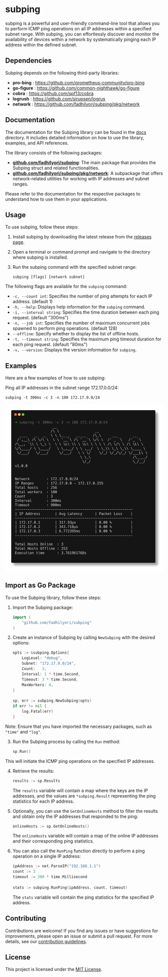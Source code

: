 # subping

subping is a powerful and user-friendly command-line tool that allows you to perform ICMP ping operations on all IP
addresses within a specified subnet range. With subping, you can effortlessly discover and monitor the availability of
devices within a network by systematically pinging each IP address within the defined subnet.

## Dependencies

Subping depends on the following third-party libraries:

- **pro-bing** : https://github.com/prometheus-community/pro-bing
- **go-figure** : https://github.com/common-nighthawk/go-figure
- **cobra** : https://github.com/spf13/cobra
- **logrush** : https://github.com/sirupsen/logrus
- **network** : https://github.com/fadhilyori/subping/pkg/network

## Documentation

The documentation for the Subping library can be found in the [docs](docs/) directory. It includes detailed information on how to use the library, examples, and API references.

The library consists of the following packages:

- **[github.com/fadhilyori/subping](docs/)**: The main package that provides the Subping struct and related functionalities.
- **[github.com/fadhilyori/subping/pkg/network](docs/network)**: A subpackage that offers network-related utilities for working with IP addresses and subnet ranges.

Please refer to the documentation for the respective packages to understand how to use them in your applications.

## Usage

To use subping, follow these steps:

1. Install subping by downloading the latest release from
   the [releases page](https://github.com/fadhilyori/subping/releases).

2. Open a terminal or command prompt and navigate to the directory where subping is installed.

3. Run the subping command with the specified subnet range:

   ```shell
   subping [flags] [network subnet]
   ```

The following flags are available for the `subping` command:

- `-c, --count int`: Specifies the number of ping attempts for each IP address. (default 1)
- `-h, --help`: Displays help information for the `subping` command.
- `-i, --interval string`: Specifies the time duration between each ping request. (default "300ms")
- `-n, --job int`: Specifies the number of maximum concurrent jobs spawned to perform ping operations. (default 128)
- `--offline`: Specify whether to display the list of offline hosts.
- `-t, --timeout string`: Specifies the maximum ping timeout duration for each ping request. (default "80ms")
- `-v, --version`: Displays the version information for `subping`.

## Examples

Here are a few examples of how to use subping:

Ping all IP addresses in the subnet range 172.17.0.0/24:

```shell
subping -t 300ms -c 3 -n 100 172.17.0.0/24
```

![](assets/images/usage-example.png?raw=true)

## Import as Go Package

To use the Subping library, follow these steps:

1. Import the Subping package:

    ```go
    import (
        "github.com/fadhilyori/subping"
    )
    ```

2. Create an instance of Subping by calling `NewSubping` with the desired options:

    ```go
    opts := &subping.Options{
        LogLevel: "debug",
        Subnet: "172.17.0.0/24",
        Count:   3,
        Interval: 1 * time.Second,
        Timeout: 3 * time.Second,
        MaxWorkers: 8,
    }
    
    sp, err := subping.NewSubping(opts)
    if err != nil {
        log.Fatal(err)
    }
    
    ```

Note: Ensure that you have imported the necessary packages, such as `"time"` and `"log"`.

3. Run the Subping process by calling the `Run` method:

    ```go
    sp.Run()
    ```

This will initiate the ICMP ping operations on the specified IP addresses.

4. Retrieve the results:

    ```go
    results := sp.Results
    ```

    The `results` variable will contain a map where the keys are the IP addresses, and the values are `*subping.Result`
    representing the ping statistics for each IP address.

5. Optionally, you can use the `GetOnlineHosts` method to filter the results and obtain only the IP addresses that
   responded
   to the ping:

    ```go
    onlineHosts := sp.GetOnlineHosts()
    ```

    The `onlineHosts` variable will contain a map of the online IP addresses and their corresponding ping statistics.

6. You can also call the `RunPing` function directly to perform a ping operation on a single IP address:

    ```go
    ipAddress := net.ParseIP("192.168.1.1")
    count := 3
    timeout := 300 * time.Millisecond
    
    stats := subping.RunPing(ipAddress, count, timeout)
    ```

    The `stats` variable will contain the ping statistics for the specified IP address.

## Contributing

Contributions are welcome! If you find any issues or have suggestions for improvements, please open an issue or submit a
pull request. For more details, see our [contribution guidelines](CONTRIBUTING.md).

## License

This project is licensed under the [MIT License](LICENSE).
